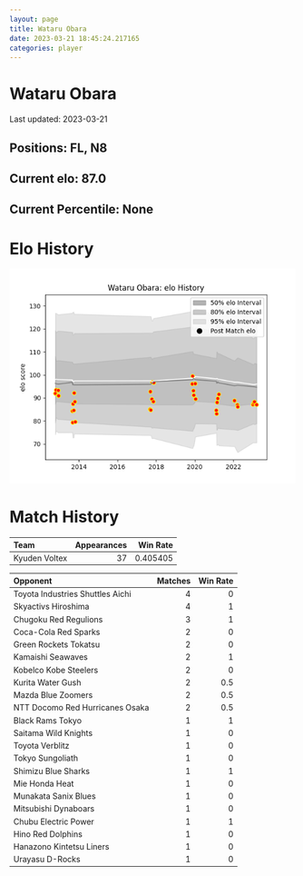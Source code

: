 ```yaml
---  
layout: page  
title: Wataru Obara  
date: 2023-03-21 18:45:24.217165  
categories: player  
---
```

# Wataru Obara


Last updated: 2023-03-21
## Positions: FL, N8

## Current elo: 87.0

## Current Percentile: None

# Elo History


![elo history](history_WataruObara.png)
# Match History


| Team          |   Appearances |   Win Rate |
|:--------------|--------------:|-----------:|
| Kyuden Voltex |            37 |   0.405405 |

| Opponent                         |   Matches |   Win Rate |
|:---------------------------------|----------:|-----------:|
| Toyota Industries Shuttles Aichi |         4 |        0   |
| Skyactivs Hiroshima              |         4 |        1   |
| Chugoku Red Regulions            |         3 |        1   |
| Coca-Cola Red Sparks             |         2 |        0   |
| Green Rockets Tokatsu            |         2 |        0   |
| Kamaishi Seawaves                |         2 |        1   |
| Kobelco Kobe Steelers            |         2 |        0   |
| Kurita Water Gush                |         2 |        0.5 |
| Mazda Blue Zoomers               |         2 |        0.5 |
| NTT Docomo Red Hurricanes Osaka  |         2 |        0.5 |
| Black Rams Tokyo                 |         1 |        1   |
| Saitama Wild Knights             |         1 |        0   |
| Toyota Verblitz                  |         1 |        0   |
| Tokyo Sungoliath                 |         1 |        0   |
| Shimizu Blue Sharks              |         1 |        1   |
| Mie Honda Heat                   |         1 |        0   |
| Munakata Sanix Blues             |         1 |        0   |
| Mitsubishi Dynaboars             |         1 |        0   |
| Chubu Electric Power             |         1 |        1   |
| Hino Red Dolphins                |         1 |        0   |
| Hanazono Kintetsu Liners         |         1 |        0   |
| Urayasu D-Rocks                  |         1 |        0   |